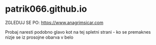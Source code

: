 # patrik066.github.io

ZGLEDUJ SE PO: https://www.anagrimsicar.com

Probaj naresti podobno glavo kot na tej spletni strani - ko se premaknes nizje se iz prosojne obarva v belo
